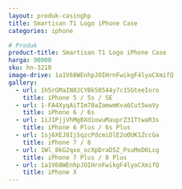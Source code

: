 ```yaml
---
layout: produk-casinghp
title: Smartisan T1 Logo iPhone Case
categories: iphone

# Produk
product-title: Smartisan T1 Logo iPhone Case
harga: 90000
sku: hn-3210
image-drive: 1a1V68WEnhpJOIHrnFwikgF4lyoCXmifQ
gallery:
  - url: 1h5rGMaIN0JCYBk50544y7c15GteeIoro
    title: iPhone 5 / 5s / SE
  - url: 1-FA4XyqAiTIm78aZamwmKva6Cut5waVy
    title: iPhone 6 / 6s
  - url: 1iJ1PjjVhMgBXdiowuMauprZ31TtwaR3s
    title: iPhone 6 Plus / 6s Plus
  - url: 1sj6XEJ8IjSqzcPdcmiDlE2oOUK1ZccGa
    title: iPhone 7 / 8
  - url: 1Wl_8kG2qxo_ocXpDraD5Z_PsuMeD6Lcg
    title: iPhone 7 Plus / 8 Plus
  - url: 1a1V68WEnhpJOIHrnFwikgF4lyoCXmifQ
    title: iPhone X
---
```

